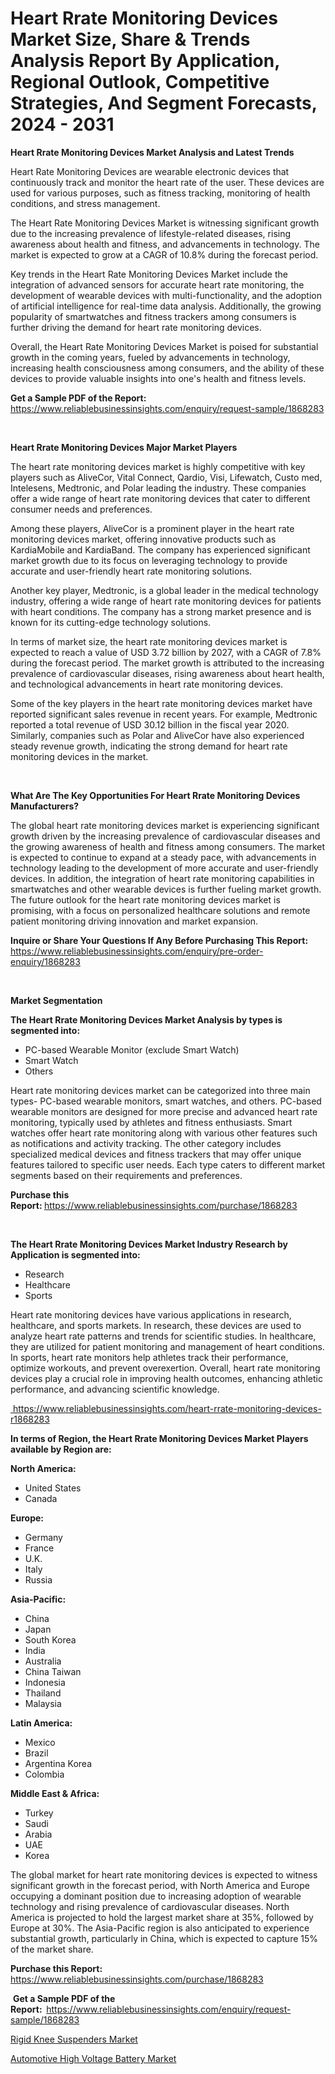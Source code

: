 <p><h1>Heart Rrate Monitoring Devices Market Size, Share & Trends Analysis Report By Application, Regional Outlook, Competitive Strategies, And Segment Forecasts, 2024 - 2031</h1></p><p><strong>Heart Rrate Monitoring Devices Market Analysis and Latest Trends</strong></p>
<p><p>Heart Rate Monitoring Devices are wearable electronic devices that continuously track and monitor the heart rate of the user. These devices are used for various purposes, such as fitness tracking, monitoring of health conditions, and stress management.</p><p>The Heart Rate Monitoring Devices Market is witnessing significant growth due to the increasing prevalence of lifestyle-related diseases, rising awareness about health and fitness, and advancements in technology. The market is expected to grow at a CAGR of 10.8% during the forecast period.</p><p>Key trends in the Heart Rate Monitoring Devices Market include the integration of advanced sensors for accurate heart rate monitoring, the development of wearable devices with multi-functionality, and the adoption of artificial intelligence for real-time data analysis. Additionally, the growing popularity of smartwatches and fitness trackers among consumers is further driving the demand for heart rate monitoring devices.</p><p>Overall, the Heart Rate Monitoring Devices Market is poised for substantial growth in the coming years, fueled by advancements in technology, increasing health consciousness among consumers, and the ability of these devices to provide valuable insights into one's health and fitness levels.</p></p>
<p><strong>Get a Sample PDF of the Report:&nbsp;</strong> <a href="https://www.reliablebusinessinsights.com/enquiry/request-sample/1868283">https://www.reliablebusinessinsights.com/enquiry/request-sample/1868283</a></p>
<p>&nbsp;</p>
<p><strong>Heart Rrate Monitoring Devices Major Market Players</strong></p>
<p><p>The heart rate monitoring devices market is highly competitive with key players such as AliveCor, Vital Connect, Qardio, Visi, Lifewatch, Custo med, Intelesens, Medtronic, and Polar leading the industry. These companies offer a wide range of heart rate monitoring devices that cater to different consumer needs and preferences.</p><p>Among these players, AliveCor is a prominent player in the heart rate monitoring devices market, offering innovative products such as KardiaMobile and KardiaBand. The company has experienced significant market growth due to its focus on leveraging technology to provide accurate and user-friendly heart rate monitoring solutions.</p><p>Another key player, Medtronic, is a global leader in the medical technology industry, offering a wide range of heart rate monitoring devices for patients with heart conditions. The company has a strong market presence and is known for its cutting-edge technology solutions.</p><p>In terms of market size, the heart rate monitoring devices market is expected to reach a value of USD 3.72 billion by 2027, with a CAGR of 7.8% during the forecast period. The market growth is attributed to the increasing prevalence of cardiovascular diseases, rising awareness about heart health, and technological advancements in heart rate monitoring devices.</p><p>Some of the key players in the heart rate monitoring devices market have reported significant sales revenue in recent years. For example, Medtronic reported a total revenue of USD 30.12 billion in the fiscal year 2020. Similarly, companies such as Polar and AliveCor have also experienced steady revenue growth, indicating the strong demand for heart rate monitoring devices in the market.</p></p>
<p>&nbsp;</p>
<p><strong>What Are The Key Opportunities For Heart Rrate Monitoring Devices Manufacturers?</strong></p>
<p><p>The global heart rate monitoring devices market is experiencing significant growth driven by the increasing prevalence of cardiovascular diseases and the growing awareness of health and fitness among consumers. The market is expected to continue to expand at a steady pace, with advancements in technology leading to the development of more accurate and user-friendly devices. In addition, the integration of heart rate monitoring capabilities in smartwatches and other wearable devices is further fueling market growth. The future outlook for the heart rate monitoring devices market is promising, with a focus on personalized healthcare solutions and remote patient monitoring driving innovation and market expansion.</p></p>
<p><strong>Inquire or Share Your Questions If Any Before Purchasing This Report:</strong> <a href="https://www.reliablebusinessinsights.com/enquiry/pre-order-enquiry/1868283">https://www.reliablebusinessinsights.com/enquiry/pre-order-enquiry/1868283</a></p>
<p>&nbsp;</p>
<p><strong>Market Segmentation</strong></p>
<p><strong>The Heart Rrate Monitoring Devices Market Analysis by types is segmented into:</strong></p>
<p><ul><li>PC-based Wearable Monitor (exclude Smart Watch)</li><li>Smart Watch</li><li>Others</li></ul></p>
<p><p>Heart rate monitoring devices market can be categorized into three main types- PC-based wearable monitors, smart watches, and others. PC-based wearable monitors are designed for more precise and advanced heart rate monitoring, typically used by athletes and fitness enthusiasts. Smart watches offer heart rate monitoring along with various other features such as notifications and activity tracking. The other category includes specialized medical devices and fitness trackers that may offer unique features tailored to specific user needs. Each type caters to different market segments based on their requirements and preferences.</p></p>
<p><strong>Purchase this Report:&nbsp;</strong><a href="https://www.reliablebusinessinsights.com/purchase/1868283">https://www.reliablebusinessinsights.com/purchase/1868283</a></p>
<p>&nbsp;</p>
<p><strong>The Heart Rrate Monitoring Devices Market Industry Research by Application is segmented into:</strong></p>
<p><ul><li>Research</li><li>Healthcare</li><li>Sports</li></ul></p>
<p><p>Heart rate monitoring devices have various applications in research, healthcare, and sports markets. In research, these devices are used to analyze heart rate patterns and trends for scientific studies. In healthcare, they are utilized for patient monitoring and management of heart conditions. In sports, heart rate monitors help athletes track their performance, optimize workouts, and prevent overexertion. Overall, heart rate monitoring devices play a crucial role in improving health outcomes, enhancing athletic performance, and advancing scientific knowledge.</p></p>
<p><a href="https://www.reliablebusinessinsights.com/heart-rrate-monitoring-devices-r1868283">&nbsp;https://www.reliablebusinessinsights.com/heart-rrate-monitoring-devices-r1868283</a></p>
<p><strong>In terms of Region, the Heart Rrate Monitoring Devices Market Players available by Region are:</strong></p>
<p>
    <p> <strong> North America: </strong>
        <ul>
            <li>United States</li>
            <li>Canada</li>
        </ul>
        </p> 
    <p> <strong> Europe: </strong>
        <ul>
            <li>Germany</li>
            <li>France</li>
            <li>U.K.</li>
            <li>Italy</li>
            <li>Russia</li>
        </ul>
        </p> 
    <p> <strong> Asia-Pacific: </strong>
        <ul>
            <li>China</li>
            <li>Japan</li>
            <li>South Korea</li>
            <li>India</li>
            <li>Australia</li>
            <li>China Taiwan</li>
            <li>Indonesia</li>
            <li>Thailand</li>
            <li>Malaysia</li>
        </ul>
        </p> 
    <p> <strong> Latin America: </strong>
        <ul>
            <li>Mexico</li>
            <li>Brazil</li>
            <li>Argentina Korea</li>
            <li>Colombia</li>
        </ul>
        </p> 
    <p> <strong> Middle East & Africa: </strong>
        <ul>
            <li>Turkey</li>
            <li>Saudi</li>
            <li>Arabia</li>
            <li>UAE</li>
            <li>Korea</li>
        </ul>
    </p>
    </p>
<p><p>The global market for heart rate monitoring devices is expected to witness significant growth in the forecast period, with North America and Europe occupying a dominant position due to increasing adoption of wearable technology and rising prevalence of cardiovascular diseases. North America is projected to hold the largest market share at 35%, followed by Europe at 30%. The Asia-Pacific region is also anticipated to experience substantial growth, particularly in China, which is expected to capture 15% of the market share.</p></p>
<p><strong>Purchase this Report: </strong><a href="https://www.reliablebusinessinsights.com/purchase/1868283">https://www.reliablebusinessinsights.com/purchase/1868283</a></p>
<p>&nbsp;<strong>Get a Sample PDF of the Report:&nbsp;&nbsp;</strong><a href="https://www.reliablebusinessinsights.com/enquiry/request-sample/1868283">https://www.reliablebusinessinsights.com/enquiry/request-sample/1868283</a></p>
<p><strong></strong></p>
<p><p><a href="https://github.com/goodweq44/Market-Research-Report-List-1/blob/main/rigid-knee-suspenders-market.md">Rigid Knee Suspenders Market</a></p><p><a href="https://medium.com/@faith.reidt5556/market-forecast-global-automotive-high-voltage-battery-trends-and-impact-analysis-2024-2031-by-95e57563d33c">Automotive High Voltage Battery Market</a></p></p>